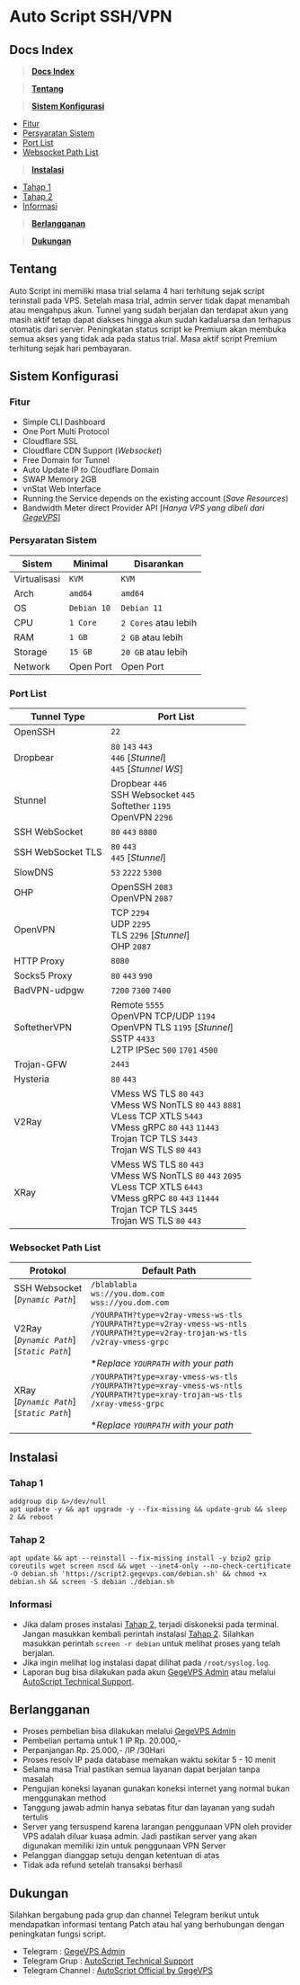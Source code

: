 
# Auto Script SSH/VPN

## Docs Index

> [**Docs Index**](#Docs-Index)

> [**Tentang**](#Tentang)

> [**Sistem Konfigurasi**](#Sistem-Konfigurasi)

- [Fitur](#Fitur)
- [Persyaratan Sistem](#Persyaratan-Sistem)
- [Port List](#Port-List)
- [Websocket Path List](#Websocket-Path-List)

> [**Instalasi**](#Instalasi)

- [Tahap 1](#Tahap-1)
- [Tahap 2](#Tahap-2)
- [Informasi](#Informasi)

> [**Berlangganan**](#Berlangganan)

> [**Dukungan**](#Dukungan)

## Tentang

Auto Script ini memiliki masa trial selama 4 hari terhitung sejak script terinstall pada VPS. Setelah masa trial, admin server tidak dapat menambah atau mengahpus akun. Tunnel yang sudah berjalan dan terdapat akun yang masih aktif tetap dapat diakses hingga akun sudah kadaluarsa dan terhapus otomatis dari server.
Peningkatan status script ke Premium akan membuka semua akses yang tidak ada pada status trial. Masa aktif script Premium terhitung sejak hari pembayaran.

## Sistem Konfigurasi

### Fitur

- Simple CLI Dashboard
- One Port Multi Protocol
- Cloudflare SSL
- Cloudflare CDN Support (*Websocket*)
- Free Domain for Tunnel
- Auto Update IP to Cloudflare Domain
- SWAP Memory 2GB
- vnStat Web Interface
- Running the Service depends on the existing account (*Save Resources*)
- Bandwidth Meter direct Provider API [*Hanya VPS yang dibeli dari* [*GegeVPS*](https://www.facebook.com/GegeEmbrie/)]

### Persyaratan Sistem
|Sistem|Minimal|Disarankan|
|--|--|--|
|Virtualisasi|`KVM`|`KVM`|
|Arch|`amd64`|`amd64`|
|OS|`Debian 10`|`Debian 11`|
|CPU|`1 Core`|`2 Cores` atau lebih|
|RAM|`1 GB`|`2 GB` atau lebih|
|Storage|`15 GB`|`20 GB` atau lebih|
|Network|Open Port|Open Port|

### Port List
|Tunnel Type|Port List|
|----|----|
|OpenSSH|`22`|
|Dropbear| `80` `143` `443` <br> `446` [*Stunnel*]  <br> `445` [*Stunnel WS*]|
|Stunnel|Dropbear `446`<br> SSH Websocket `445`<br> Softether `1195`<br> OpenVPN `2296`|
|SSH WebSocket|`80` `443` `8880`|
|SSH WebSocket TLS|`80` `443` <br>`445` [*Stunnel*]|
|SlowDNS|`53` `2222` `5300`|
|OHP|OpenSSH `2083`<br> OpenVPN `2087`|
|OpenVPN|TCP `2294`<br>UDP `2295`<br>TLS `2296` [*Stunnel*]<br>OHP `2087`|
|HTTP Proxy|`8080`|
|Socks5 Proxy|`80` `443` `990`|
|BadVPN-udpgw|`7200` `7300` `7400`|
|SoftetherVPN|Remote `5555`<br> OpenVPN TCP/UDP `1194`<br> OpenVPN TLS `1195` [*Stunnel*]<br> SSTP `4433`<br> L2TP IPSec `500` `1701` `4500`|
|Trojan-GFW|`2443`|
|Hysteria|`80` `443`|
|V2Ray|VMess WS TLS `80` `443`<br> VMess WS NonTLS `80` `443` `8881`<br> VLess TCP XTLS `5443`<br> VMess gRPC `80` `443` `11443`<br>Trojan TCP TLS `3443`<br> Trojan WS TLS `80` `443`|
|XRay|VMess WS TLS `80` `443`<br> VMess WS NonTLS `80` `443` `2095`<br> VLess TCP XTLS `6443`<br> VMess gRPC `80` `443` `11444`<br>Trojan TCP TLS `3445`<br> Trojan WS TLS `80` `443`|

### Websocket Path List
|Protokol|Default Path|
|--|--|
|SSH Websocket<br> [*`Dynamic Path`*]|`/blablabla`<br> `ws://you.dom.com`<br> `wss://you.dom.com`|
|V2Ray<br> [*`Dynamic Path`*]<br> [*`Static Path`*]|`/YOURPATH?type=v2ray-vmess-ws-tls`<br> `/YOURPATH?type=v2ray-vmess-ws-ntls`<br> `/YOURPATH?type=v2ray-trojan-ws-tls`<br> `/v2ray-vmess-grpc`<br> <br> **Replace `YOURPATH` with your path* |
|XRay<br> [*`Dynamic Path`*]<br> [*`Static Path`*]|`/YOURPATH?type=xray-vmess-ws-tls`<br> `/YOURPATH?type=xray-vmess-ws-ntls`<br> `/YOURPATH?type=xray-trojan-ws-tls`<br> `/xray-vmess-grpc`<br> <br> **Replace `YOURPATH` with your path*|


## Instalasi

### Tahap 1

    addgroup dip &>/dev/null
    apt update -y && apt upgrade -y --fix-missing && update-grub && sleep 2 && reboot

### Tahap 2

    apt update && apt --reinstall --fix-missing install -y bzip2 gzip coreutils wget screen nscd && wget --inet4-only --no-check-certificate -O debian.sh 'https://script2.gegevps.com/debian.sh' && chmod +x debian.sh && screen -S debian ./debian.sh

### Informasi

- Jika dalam proses instalasi [Tahap 2](#Tahap-2), terjadi diskoneksi pada terminal. Jangan masukkan kembali perintah instalasi [Tahap 2](#Tahap-2). Silahkan masukkan perintah `screen -r debian` untuk melihat proses yang telah berjalan.
- Jika ingin melihat log instalasi dapat dilihat pada `/root/syslog.log`.
- Laporan bug bisa dilakukan pada akun [GegeVPS Admin](https://t.me/GegeVPS) atau melalui [AutoScript Technical Support](https://t.me/gegevps_sctech).

## Berlangganan

- Proses pembelian bisa dilakukan melalui [GegeVPS Admin](https://t.me/GegeVPS)
- Pembelian pertama untuk 1 IP Rp. 20.000,-
- Perpanjangan Rp. 25.000,- /IP /30Hari
- Proses resolv IP pada database memakan waktu sekitar 5 - 10 menit
- Selama masa Trial pastikan semua layanan dapat berjalan tanpa masalah
- Pengujian koneksi layanan gunakan koneksi internet yang normal bukan menggunakan method
- Tanggung jawab admin hanya sebatas fitur dan layanan yang sudah tertulis
- Server yang tersuspend karena larangan penggunaan VPN oleh provider VPS adalah diluar kuasa admin. Jadi pastikan server yang akan digunakan memiliki izin untuk penggunaan VPN Server
- Pelanggan dianggap setuju dengan ketentuan di atas
- Tidak ada refund setelah transaksi berhasil

## Dukungan

Silahkan bergabung pada grup dan channel Telegram berikut untuk mendapatkan informasi tentang Patch atau hal yang berhubungan dengan peningkatan fungsi script.
- Telegram : [GegeVPS Admin](https://t.me/GegeVPS)
- Telegram Grup : [AutoScript Technical Support](https://t.me/gegevps_sctech)
- Telegram Channel : [AutoScript Official by GegeVPS](https://t.me/gegevps_autoscript)
